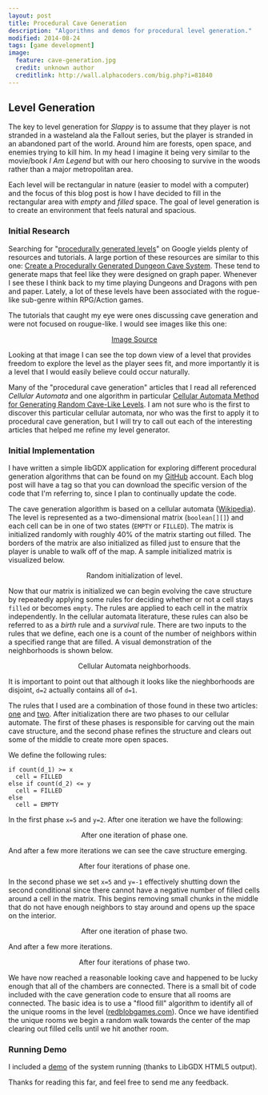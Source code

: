 ```yaml
---
layout: post
title: Procedural Cave Generation
description: "Algorithms and demos for procedural level generation."
modified: 2014-08-24
tags: [game development]
image:
  feature: cave-generation.jpg
  credit: unknown author
  creditlink: http://wall.alphacoders.com/big.php?i=81840
---
```


## Level Generation

The key to level generation for _Slappy_ is to assume that they player is
not stranded in a wasteland ala the Fallout series, but the player is
stranded in an abandoned part of the world. Around him are forests, open
space, and enemies trying to kill him. In my head I imagine it being very
similar to the movie/book _I Am Legend_ but with our hero choosing to
survive in the woods rather than a major metropolitan area.  

Each level will be rectangular in nature (easier to model with a computer)
and the focus of this blog post is how I have decided to fill in the
rectangular area with _empty_ and _filled_ space. The goal of level
generation is to create an environment that feels natural and spacious.

### Initial Research

Searching for "[procedurally generated
levels](http://lmgtfy.com/?q=procedurally+generated+levels)" on Google
yields plenty of resources and tutorials. A large portion of these resources
are similar to this one: [Create a Procedurally Generated Dungeon Cave
System](http://gamedevelopment.tutsplus.com/tutorials/create-a-procedurally-generated-dungeon-cave-system--gamedev-10099).
These tend to generate maps that feel like they were designed on graph
paper. Whenever I see these I think back to my time playing Dungeons and
Dragons with pen and paper. Lately, a lot of these levels have been
associated with the rogue-like sub-genre within RPG/Action games.  

The tutorials that caught my eye were ones discussing cave generation and
were not focused on rougue-like. I would see images like this one:

<center>
<figure>
  <a href="http://www.noelberry.ca/wp-content/uploads/2011/04/the_caves2.png">
  <img src="http://www.noelberry.ca/wp-content/uploads/2011/04/the_caves2.png"
       alt=""></a>
  <figcaption>
    <a href="http://noelberry.ca/2011/04/procedural-generation-the-caves">
    Image Source</a>
  </figcaption>
</figure>
</center>

Looking at that image I can see the top down view of a level that provides
freedom to explore the level as the player sees fit, and more importantly it
is a level that I would easily believe could occur naturally.

Many of the "procedural cave generation" articles that I read all referenced
_Cellular Automata_ and one algorithm in particular [Cellular Automata
Method for Generating Random Cave-Like Levels](http://bit.ly/1l0PtlS). I am
not sure who is the first to discover this particular cellular automata, nor
who was the first to apply it to procedural cave generation, but I will try
to call out each of the interesting articles that helped me refine my level
generator.  

### Initial Implementation

I have written a simple libGDX application for exploring different
procedural generation algorithms that can be found on my
[GitHub](https://github.com/wesleykerr/level-generator) account. Each blog
post will have a tag so that you can download the specific version of the
code that I'm referring to, since I plan to continually update the code.

The cave generation algorithm is based on a cellular automata
([Wikipedia](http://en.wikipedia.org/wiki/Cellular_automaton)). The level is
represented as a two-dimensional matrix (`boolean[][]`) and each cell can be
in one of two states (`EMPTY` or `FILLED`). The matrix is initialized
randomly with roughly 40% of the matrix starting out filled. The borders of
the matrix are also initialized as filled just to ensure that the player is
unable to walk off of the map. A sample initialized matrix is visualized
below.

<center>
<figure>
  <img src="/images/cave-generation/initialization.png" alt="">
  <figcaption>Random initialization of level.</figcaption>
</figure>
</center>

Now that our matrix is initialized we can begin evolving the cave structure
by repeatedly applying some rules for deciding whether or not a cell stays
`filled` or becomes `empty`. The rules are applied to each cell in the
matrix independently. In the cellular automata literature, these rules can
also be referred to as a _birth_ rule and a _survival_ rule. There are two
inputs to the rules that we define, each one is a count of the number of
neighbors within a specified range that are filled. A visual demonstration
of the neighborhoods is shown below.  

<center>
<figure>
  <img src="/images/cave-generation/cellular-automata.png" alt="">
  <figcaption>Cellular Automata neighborhoods.</figcaption>
</figure>
</center>

It is important to point out that although it looks like the nieghborhoods are
disjoint, `d=2` actually contains all of `d=1`.  

The rules that I used are a combination of those found in these two
articles: [one](http://bit.ly/1l0PtlS) and [two](http://bit.ly/1vBgYDr).
After initialization there are two phases to our cellular automate.  The first
of these phases is responsible for carving out the main cave structure, and the
second phase refines the structure and clears out some of the middle to create
more open spaces.

We define the following rules:

    if count(d_1) >= x
      cell = FILLED
    else if count(d_2) <= y
      cell = FILLED
    else
      cell = EMPTY

In the first phase `x=5` and `y=2`.  After one iteration we have the following:

<center>
<figure>
  <img src="/images/cave-generation/phase1-iteration-1.png" alt="">
  <figcaption>After one iteration of phase one.</figcaption>
</figure>
</center>

And after a few more iterations we can see the cave structure emerging.

<center>
<figure>
  <img src="/images/cave-generation/phase1-iteration-4.png" alt="">
  <figcaption>After four iterations of phase one.</figcaption>
</figure>
</center>

In the second phase we set `x=5` and `y=-1` effectively shutting down the
second conditional since there cannot have a negative number of filled cells
around a cell in the matrix. This begins removing small chunks in the middle
that do not have enough neighbors to stay around and opens up the space on
the interior.

<center>
<figure>
  <img src="/images/cave-generation/phase2-iteration-1.png" alt="">
  <figcaption>After one iteration of phase two.</figcaption>
</figure>
</center>

And after a few more iterations.

<center>
<figure>
  <img src="/images/cave-generation/phase2-iteration-4.png" alt="">
  <figcaption>After four iterations of phase two.</figcaption>
</figure>
</center>

We have now reached a reasonable looking cave and happened to be lucky
enough that all of the chambers are connected. There is a small bit of code
included with the cave generation code to ensure that all rooms are
connected. The basic idea is to use a "flood fill" algorithm to identify all
of the unique rooms in the level
([redblobgames.com](http://www.redblobgames.com/pathfinding/a-star/introduction.html)).
Once we have identified the unique rooms we begin a random walk towards the
center of the map clearing out filled cells until we hit another room.  

### Running Demo

I included a [demo](/level-generator/cave-generator/index.html) of the
system running (thanks to LibGDX HTML5 output).

Thanks for reading this far, and feel free to send me any feedback.
